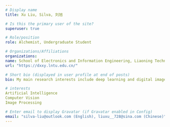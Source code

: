 ```yaml
---
# Display name
title: Xu Liu, Silva, 刘旭

# Is this the primary user of the site?
superuser: true

# Role/position
role: Alchemist, Undergraduate Student

# Organizations/Affiliations
organizations:
name: School of Electronics and Information Engineering, Liaoning Technical University (LNTU), Huludao 125105, China
url: "https://dxxy.lntu.edu.cn/"

# Short bio (displayed in user profile at end of posts)
bio: My main research interests include deep learning and digital image processing.

# interests
Artificial Intelligence
Computer Vision
Image Processing

# Enter email to display Gravatar (if Gravatar enabled in Config)
email: "silva-liu@outlook.com (English), liuxu__728@sina.com (Chinese)"
---
```

